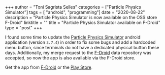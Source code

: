 +++
author = "Toni Sagrista Selles"
categories = ["Particle Physics Simulator"]
tags = [ "android", "programming"]
date = "2020-08-22"
description = "Particle Physics Simulator is now available on the OSS store F-Droid"
linktitle = ""
title = "Particle Physics Simulator available on F-Droid"
type = "post"
+++

I found some time to update the [Particle Physics Simulator](/projects/pps) android application (version `3.7.4`) in order to fix some bugs and add a hardcoded menu button, since terminals do not have a dedicated physical button these days. Additionally, my merge request to the [F-Droid](https://f-droid.org) data repository was accepted, so now the app is also available via the F-Droid store.

<!--more-->

Get the app from [F-Droid](https://f-droid.org/en/packages/com.tss.android/) or the [Play Store](https://play.google.com/store/apps/details?id=com.tss.android).
